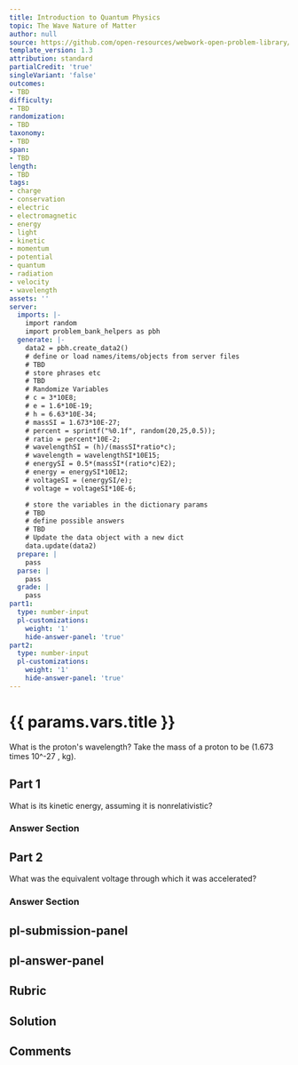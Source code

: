 ```yaml
---
title: Introduction to Quantum Physics
topic: The Wave Nature of Matter
author: null
source: https://github.com/open-resources/webwork-open-problem-library/tree/master/Contrib/BrockPhysics/College_Physics_Urone/29.Introduction_to_Quantum_Physics/29-06.The_Wave_Nature_of_Matter/NU_U17_29_06_011.pg
template_version: 1.3
attribution: standard
partialCredit: 'true'
singleVariant: 'false'
outcomes:
- TBD
difficulty:
- TBD
randomization:
- TBD
taxonomy:
- TBD
span:
- TBD
length:
- TBD
tags:
- charge
- conservation
- electric
- electromagnetic
- energy
- light
- kinetic
- momentum
- potential
- quantum
- radiation
- velocity
- wavelength
assets: ''
server:
  imports: |-
    import random
    import problem_bank_helpers as pbh
  generate: |-
    data2 = pbh.create_data2()
    # define or load names/items/objects from server files
    # TBD
    # store phrases etc
    # TBD
    # Randomize Variables
    # c = 3*10E8;
    # e = 1.6*10E-19;
    # h = 6.63*10E-34;
    # massSI = 1.673*10E-27;
    # percent = sprintf("%0.1f", random(20,25,0.5));
    # ratio = percent*10E-2;
    # wavelengthSI = (h)/(massSI*ratio*c);
    # wavelength = wavelengthSI*10E15;
    # energySI = 0.5*(massSI*(ratio*c)E2);
    # energy = energySI*10E12;
    # voltageSI = (energySI/e);
    # voltage = voltageSI*10E-6;

    # store the variables in the dictionary params
    # TBD
    # define possible answers
    # TBD
    # Update the data object with a new dict
    data.update(data2)
  prepare: |
    pass
  parse: |
    pass
  grade: |
    pass
part1:
  type: number-input
  pl-customizations:
    weight: '1'
    hide-answer-panel: 'true'
part2:
  type: number-input
  pl-customizations:
    weight: '1'
    hide-answer-panel: 'true'
---
```


# {{ params.vars.title }} 


What is the proton's wavelength? Take the mass of a proton to be (1.673 times 10^-27 , kg).

## Part 1 
What is its kinetic energy, assuming it is nonrelativistic? 


 ### Answer Section

## Part 2 
What was the equivalent voltage through which it was accelerated? 


 ### Answer Section


## pl-submission-panel 


## pl-answer-panel 


## Rubric 


## Solution 


## Comments 


